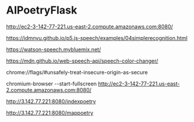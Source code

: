 # AIPoetryFlask

http://ec2-3-142-77-221.us-east-2.compute.amazonaws.com:8080/

https://idmnyu.github.io/p5.js-speech/examples/04simplerecognition.html

https://watson-speech.mybluemix.net/

https://mdn.github.io/web-speech-api/speech-color-changer/

chrome://flags/#unsafely-treat-insecure-origin-as-secure

chromium-browser --start-fullscreen http://ec2-3-142-77-221.us-east-2.compute.amazonaws.com:8080/

http://3.142.77.221:8080/indexpoetry

http://3.142.77.221:8080/mappoetry
